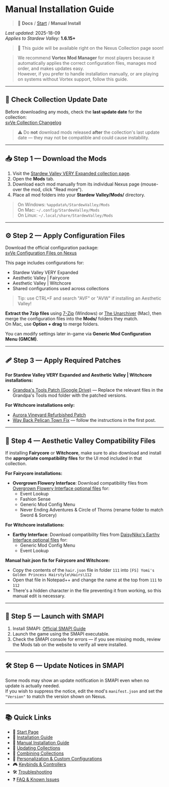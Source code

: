# Manual Installation Guide

> 📂 **Docs** / [Start](/start.md) / **Manual Install**

*Last updated:* 2025-18-09  
*Applies to Stardew Valley:* **1.6.15+**  

> 📖 This guide will be available right on the Nexus Collection page soon!

> We recommend **Vortex Mod Manager** for most players because it automatically applies the correct configuration files, manages mod order, and makes updates easy.  
> However, if you prefer to handle installation manually, or are playing on systems without Vortex support, follow this guide.

---

## 📅 Check Collection Update Date

Before downloading any mods, check the **last update date** for the collection:  
[svVe Collection Changelog](https://www.nexusmods.com/games/stardewvalley/collections/tckf0m/revisions/87/changelog)  

> ⚠️ Do **not** download mods released **after** the collection's last update date — they may not be compatible and could cause instability.

---

## 📥 Step 1 — Download the Mods

1. Visit the [Stardew Valley VERY Expanded collection page](https://next.nexusmods.com/stardewvalley/collections/tckf0m).  
2. Open the **Mods** tab.  
3. Download each mod manually from its individual Nexus page (mouse-over the mod, click "Read more").  
4. Place all mod folders into your **Stardew Valley/Mods/** directory.

> On Windows: `%appdata%/StardewValley/Mods`  
> On Mac: `~/.config/StardewValley/Mods`  
> On Linux: `~/.local/share/StardewValley/Mods`

---

## ⚙️ Step 2 — Apply Configuration Files

Download the official configuration package:  
[svVe Configuration Files on Nexus](https://www.nexusmods.com/stardewvalley/mods/20870)  

This page includes configurations for:
- Stardew Valley VERY Expanded  
- Aesthetic Valley | Fairycore  
- Aesthetic Valley | Witchcore  
- Shared configurations used across collections

> Tip: use CTRL+F and search "AVF" or "AVW" if installing an Aesthetic Valley!

**Extract the 7zip files** using [7-Zip](https://www.7-zip.org/) (Windows) or [The Unarchiver](https://theunarchiver.com/) (Mac), then merge the configuration files into the **Mods/** folders they match.  
On Mac, use **Option + drag** to merge folders.

You can modify settings later in-game via **Generic Mod Configuration Menu (GMCM)**.

---

## 🩹 Step 3 — Apply Required Patches

**For Stardew Valley VERY Expanded and Aesthetic Valley | Witchcore installations:**
- [Grandpa's Tools Patch (Google Drive)](https://drive.google.com/file/d/1F7OcaaxAqz8B8ifIGGSgqWYe9dOMI5wH/view) — Replace the relevant files in the Grandpa's Tools mod folder with the patched versions.

**For Witchcore installations only:**
- [Aurora Vineyard Refurbished Patch](https://drive.google.com/file/d/1ekcuFIlk5gEZry8_Gabh9204065LE22Y/view)  
- [Way Back Pelican Town Fix](https://www.nexusmods.com/stardewvalley/mods/7332?tab=posts) — follow the instructions in the first post.

---

## 🎨 Step 4 — Aesthetic Valley Compatibility Files

If installing **Fairycore** or **Witchcore**, make sure to also download and install the **appropriate compatibility files** for the UI mod included in that collection.

**For Fairycore installations:**
- **Overgrown Flowery Interface**: Download compatibility files from [Overgrown Flowery Interface optional files](https://www.nexusmods.com/stardewvalley/mods/6166?tab=files) for:
  - Event Lookup
  - Fashion Sense
  - Generic Mod Config Menu
  - Never Ending Adventures & Circle of Thorns (rename folder to match Sword & Sorcery)

**For Witchcore installations:**
- **Earthy Interface**: Download compatibility files from [DaisyNiko's Earthy Interface optional files](https://www.nexusmods.com/stardewvalley/mods/13658?tab=files) for:
  - Generic Mod Config Menu
  - Event Lookup

**Manual hair.json fix for Fairycore and Witchcore:**
- Copy the contents of the `hair.json` file in folder `111` into `[FS] Yomi's Golden Princess Hairstyle\Hairs\112`
- Open that file in Notepad++ and change the name at the top from `111` to `112`
- There's a hidden character in the file preventing it from working, so this manual edit is necessary.

---

## 🧪 Step 5 — Launch with SMAPI

1. Install SMAPI: [Official SMAPI Guide](https://stardewvalleywiki.com/Modding:Installing_SMAPI)  
2. Launch the game using the SMAPI executable.  
3. Check the SMAPI console for errors — if you see missing mods, review the Mods tab on the website to verify all were installed.

---

## 🛠️ Step 6 — Update Notices in SMAPI

Some mods may show an update notification in SMAPI even when no update is actually needed.  
If you wish to suppress the notice, edit the mod's `manifest.json` and set the `"Version"` to match the version shown on Nexus.

---

## 📚 Quick Links

- 🌾 [Start Page](/start.md)  
- 🚀 [Installation Guide](/install.md)  
- 🧩 [Manual Installation Guide](/manual-install.md)  
- 🔄 [Updating Collections](/updating.md)  
- 🔀 [Combining Collections](/combining.md)  
- 🎨 [Personalization & Custom Configurations](/personalization.md)  
- 🎮 [Keybinds & Controllers](/keybinds.md)  
- 🛠️ [Troubleshooting](/troubleshooting.md)  
- ❓ [FAQ & Known Issues](/faq-and-known-issues.md)

